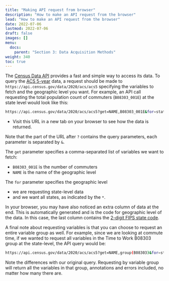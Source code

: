 ```yaml
---
title: "Making API request from browser"
description: "How to make an API request from the browser"
lead: "How to make an API request from the browser"
date: 2022-07-06
lastmod: 2022-07-06
draft: false
images: []
menu:
  docs:
    parent: "Section 3: Data Acquisition Methods"
weight: 340
toc: true
---
```


The [Census Data API](https://www.census.gov/content/dam/Census/data/developers/api-user-guide/api-guide.pdf) provides a fast and simple way to access its data. To query the [ACS 5-year](https://www.census.gov/data/developers/data-sets/acs-5year.html) data, a request should be made to `https://api.census.gov/data/2020/acs/acs5` specifying the variables to fetch and the geographic level you want. For example, an API call requesting the total population count of commuters (`B08303_001E`) at the state level would look like this: 

```bash
https://api.census.gov/data/2020/acs/acs5?get=NAME,B08303_001E&for=state:*
```

* Visit this URL in a new tab on your browser to see how the data is returned.

Note that the part of the URL after `?`  contains the query parameters, each parameter is separated by `&`.

The `get` parameter specifies a comma-separated list of variables we want to fetch:
* `B08303_001E` is the number of commuters
* `NAME`  is the name of the geographic level

The `for` parameter specifies the geographic level
* we are requesting state-level data
* and we want all states, as indicated by the `*`.

In your browser, you may have also noticed an extra column of data at the end. This is automatically generated and is the code for geographic level of the data. In this case, the last column contains the [2-digit FIPS state code](https://en.wikipedia.org/wiki/Federal_Information_Processing_Standard_state_code#FIPS_state_codes).

A final note about requesting variables is that you can choose to request an entire variable group as well. For example, since we are looking at commute time, if we wanted to request all variables in the Time to Work B08303 group at the state-level, the API query would be:

```bash
https://api.census.gov/data/2020/acs/acs5?get=NAME,group(B08303)&for=state:*
```

Note the differences with our original query. Requesting by variable group will return all the variables in that group, annotations and errors included, no matter how many there are.

